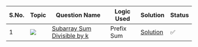 S.No. | Topic | Question Name | Logic Used | Solution | Status |
------|---------------|------------|-------|------|------|
1 | ![](https://img.shields.io/badge/Prefix-Sum-f0772b?style=for-the-badge&logo=array&logoColor=black) | [Subarray Sum Divisible by k](https://leetcode.com/problems/subarray-sums-divisible-by-k/) | Prefix Sum | [Solution](https://github.com/himanshugupta09/LEETCODE_SOLUTIONS/blob/main/Prefix%20Sum/Subarray_sum_divisible_by_K.cpp) | ✅ |
